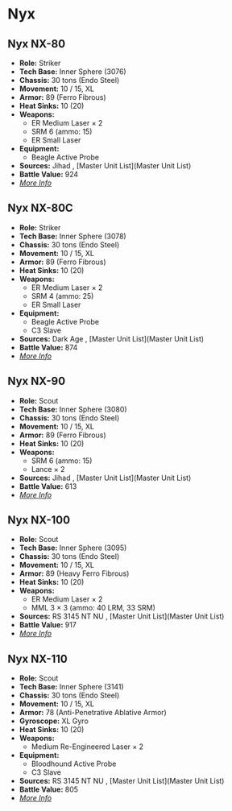 # Nyx 

## Nyx NX-80 

- **Role:** Striker 
- **Tech Base:** Inner Sphere (3076) 
- **Chassis:** 30 tons (Endo Steel) 
- **Movement:** 10 / 15, XL 
- **Armor:** 89 (Ferro Fibrous) 
- **Heat Sinks:** 10 (20) 
- **Weapons:** 
  - ER Medium Laser × 2 
  - SRM 6 (ammo: 15) 
  - ER Small Laser 
- **Equipment:** 
  - Beagle Active Probe 
- **Sources:** Jihad , [Master Unit List](Master Unit List) 
- **Battle Value:** 924 
- [*More Info*](nyx/nyx_nx-80.md) 

## Nyx NX-80C 

- **Role:** Striker 
- **Tech Base:** Inner Sphere (3078) 
- **Chassis:** 30 tons (Endo Steel) 
- **Movement:** 10 / 15, XL 
- **Armor:** 89 (Ferro Fibrous) 
- **Heat Sinks:** 10 (20) 
- **Weapons:** 
  - ER Medium Laser × 2 
  - SRM 4 (ammo: 25) 
  - ER Small Laser 
- **Equipment:** 
  - Beagle Active Probe 
  - C3 Slave 
- **Sources:** Dark Age , [Master Unit List](Master Unit List) 
- **Battle Value:** 874 
- [*More Info*](nyx/nyx_nx-80c.md) 

## Nyx NX-90 

- **Role:** Scout 
- **Tech Base:** Inner Sphere (3080) 
- **Chassis:** 30 tons (Endo Steel) 
- **Movement:** 10 / 15, XL 
- **Armor:** 89 (Ferro Fibrous) 
- **Heat Sinks:** 10 (20) 
- **Weapons:** 
  - SRM 6 (ammo: 15) 
  - Lance × 2 
- **Sources:** Jihad , [Master Unit List](Master Unit List) 
- **Battle Value:** 613 
- [*More Info*](nyx/nyx_nx-90.md) 

## Nyx NX-100 

- **Role:** Scout 
- **Tech Base:** Inner Sphere (3095) 
- **Chassis:** 30 tons (Endo Steel) 
- **Movement:** 10 / 15, XL 
- **Armor:** 89 (Heavy Ferro Fibrous) 
- **Heat Sinks:** 10 (20) 
- **Weapons:** 
  - ER Medium Laser × 2 
  - MML 3 × 3 (ammo: 40 LRM, 33 SRM) 
- **Sources:** RS 3145 NT NU , [Master Unit List](Master Unit List) 
- **Battle Value:** 917 
- [*More Info*](nyx/nyx_nx-100.md) 

## Nyx NX-110 

- **Role:** Scout 
- **Tech Base:** Inner Sphere (3141) 
- **Chassis:** 30 tons (Endo Steel) 
- **Movement:** 10 / 15, XL 
- **Armor:** 78 (Anti-Penetrative Ablative Armor) 
- **Gyroscope:** XL Gyro 
- **Heat Sinks:** 10 (20) 
- **Weapons:** 
  - Medium Re-Engineered Laser × 2 
- **Equipment:** 
  - Bloodhound Active Probe 
  - C3 Slave 
- **Sources:** RS 3145 NT NU , [Master Unit List](Master Unit List) 
- **Battle Value:** 805 
- [*More Info*](nyx/nyx_nx-110.md) 

